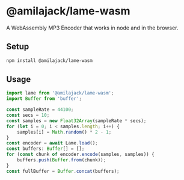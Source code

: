 @amilajack/lame-wasm
====================

A WebAssembly MP3 Encoder that works in node and in the browser.

## Setup

```bash
npm install @amilajack/lame-wasm
```

## Usage

```ts
import lame from '@amilajack/lame-wasm';
import Buffer from 'buffer';

const sampleRate = 44100;
const secs = 10;
const samples = new Float32Array(sampleRate * secs);
for (let i = 0; i < samples.length; i++) {
    samples[i] = Math.random() * 2 - 1;
}
const encoder = await Lame.load();
const buffers: Buffer[] = [];
for (const chunk of encoder.encode(samples, samples)) {
    buffers.push(Buffer.from(chunk));
}
const fullBuffer = Buffer.concat(buffers);
```

